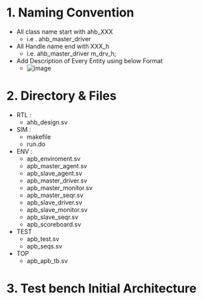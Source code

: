 # 1. Naming Convention
- All class name start with ahb_XXX
  - i.e . ahb_master_driver
- All Handle name end with XXX_h
  - i.e.  ahb_master_driver m_drv_h;
- Add Description of Every Entity using below Format
    -  ![image](https://github.com/user-attachments/assets/9a605278-0e2a-403a-8239-83d53a9b191f)

# 2. Directory & Files
  - RTL    :
    - ahb_design.sv
  - SIM    :
    - makefile
    - run.do
  - ENV    :
    - apb_enviroment.sv
    - apb_master_agent.sv
    - apb_slave_agent.sv
    - apb_master_driver.sv
    - apb_master_monitor.sv
    - apb_master_seqr.sv
    - apb_slave_driver.sv
    - apb_slave_monitor.sv
    - apb_slave_seqr.sv
    - apb_scoreboard.sv
  - TEST
    - apb_test.sv
    - apb_seqs.sv
  - TOP
    - apb_apb_tb.sv
# 3. Test bench Initial Architecture
    
